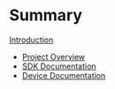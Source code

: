 # Summary

[Introduction](README.md)

- [Project Overview](./arch/README.md)
- [SDK Documentation](./sdk/README.md)
- [Device Documentation](./device/README.md)
